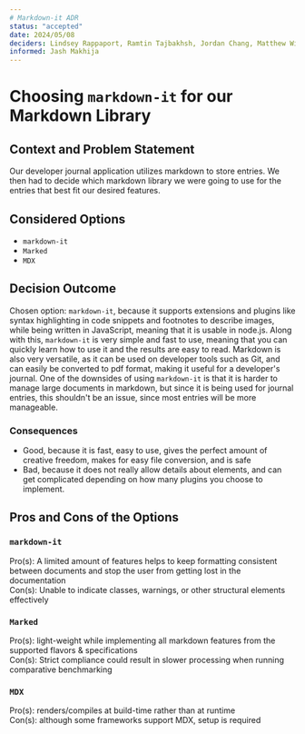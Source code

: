 ```yaml
---
# Markdown-it ADR
status: "accepted"
date: 2024/05/08
deciders: Lindsey Rappaport, Ramtin Tajbakhsh, Jordan Chang, Matthew Williams, Sophia Davis, Eban Covarrubias, Guan Huang Chen, Ibraheem Syed, Ritvik Penchala, Sidhant Singhvi, Wen Hsin Chang
informed: Jash Makhija
---
```

# Choosing `markdown-it` for our Markdown Library

## Context and Problem Statement

Our developer journal application utilizes markdown to store entries. We then had to decide which markdown library we were going to use for the entries that best fit our desired features.

## Considered Options

* `markdown-it`
* `Marked`
* `MDX`

## Decision Outcome

Chosen option: `markdown-it`, because it supports extensions and plugins like syntax highlighting in code snippets and footnotes to describe images, while being written in JavaScript, meaning that it is usable in node.js. Along with this, `markdown-it` is very simple and fast to use, meaning that you can quickly learn how to use it and the results are easy to read. Markdown is also very versatile, as it can be used on developer tools such as Git, and can easily be converted to pdf format, making it useful for a developer's journal. One of the downsides of using `markdown-it` is that it is harder to manage large documents in markdown, but since it is being used for journal entries, this shouldn't be an issue, since most entries will be more manageable.

### Consequences

* Good, because it is fast, easy to use, gives the perfect amount of creative freedom, makes for easy file conversion, and is safe
* Bad, because it does not really allow details about elements, and can get complicated depending on how many plugins you choose to implement. 

## Pros and Cons of the Options

### `markdown-it`
Pro(s): A limited amount of features helps to keep formatting consistent between documents and stop the user from getting lost in the documentation <br>
Con(s): Unable to indicate classes, warnings, or other structural elements effectively

### `Marked`
Pro(s): light-weight while implementing all markdown features from the supported flavors & specifications <br>
Con(s): Strict compliance could result in slower processing when running comparative benchmarking

### `MDX`
Pro(s): renders/compiles at build-time rather than at runtime <br>
Con(s): although some frameworks support MDX, setup is required


